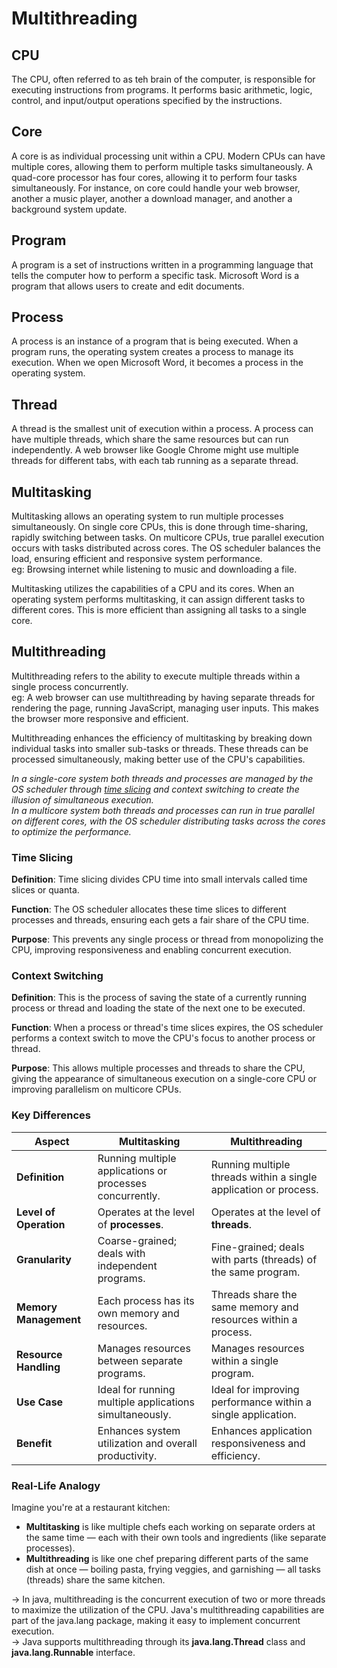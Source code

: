 # Multithreading

## CPU
The CPU, often referred to as teh brain of the computer, is responsible for executing instructions from programs. It performs basic arithmetic, logic, control, and input/output operations specified by the instructions.

## Core
A core is as individual processing unit within a CPU. Modern CPUs can have multiple cores, allowing them to perform multiple tasks simultaneously.
A quad-core processor has four cores, allowing it to perform four tasks simultaneously. For instance, on core could handle your web browser, another a music player, another a download manager, and another a background system update.

## Program
A program is a set of instructions written in a programming language that tells the computer how to perform a specific task. 
Microsoft Word is a program that allows users to create and edit documents.

## Process
A process is an instance of a program that is being executed. When a program runs, the operating system creates a process to manage its execution.
When we open Microsoft Word, it becomes a process in the operating system.

## Thread
A thread is the smallest unit of execution within a process. A process can have multiple threads, which share the same resources but can run independently.
A web browser like Google Chrome might use multiple threads for different tabs, with each tab running as a separate thread.

## Multitasking
Multitasking allows an operating system to run multiple processes simultaneously. On single core CPUs, this is done through time-sharing, rapidly switching between tasks. On multicore CPUs, true parallel execution occurs with tasks distributed across cores. The OS scheduler balances the load, ensuring efficient and responsive system performance.  
eg: Browsing internet while listening to music and downloading a file.

Multitasking utilizes the capabilities of a CPU and its cores. When an operating system performs multitasking, it can assign different tasks to different cores. This is more efficient than assigning all tasks to a single core.

## Multithreading
Multithreading refers to the ability to execute multiple threads within a single process concurrently.  
eg: A web browser can use multithreading by having separate threads for rendering the page, running JavaScript, managing user inputs. This makes the browser more responsive and efficient.

Multithreading enhances the efficiency of multitasking by breaking down individual tasks into smaller sub-tasks or threads. These threads can be processed simultaneously, making better use of the CPU's capabilities.

_In a single-core system both threads and processes are managed by the OS scheduler through [time slicing](#time-slicing) and context switching to create the illusion of simultaneous execution._  
_In a multicore system both threads and processes can run in true parallel on different cores, with the OS scheduler distributing tasks across the cores to optimize the performance._

### Time Slicing
**Definition**: Time slicing divides CPU time into small intervals called time slices or quanta.

**Function**: The OS  scheduler allocates these time slices to different processes and threads, ensuring each gets a fair share of the CPU time.

**Purpose**: This prevents any single process or thread from monopolizing the CPU, improving responsiveness and enabling concurrent execution.

### Context Switching
**Definition**: This is the process of saving the state of a currently running process or thread and loading the state of the next one to be executed.

**Function**: When a process or thread's time slices expires, the OS scheduler performs a context switch to move the CPU's focus to another process or thread.

**Purpose**: This allows multiple processes and threads to share the CPU, giving the appearance of simultaneous execution on a single-core CPU or improving parallelism on multicore CPUs.


### Key Differences

| Aspect                 | Multitasking                                             | Multithreading                                                   |
|------------------------|----------------------------------------------------------|------------------------------------------------------------------|
| **Definition**         | Running multiple applications or processes concurrently. | Running multiple threads within a single application or process. |
| **Level of Operation** | Operates at the level of **processes**.                  | Operates at the level of **threads**.                            |
| **Granularity**        | Coarse-grained; deals with independent programs.         | Fine-grained; deals with parts (threads) of the same program.    |
| **Memory Management**  | Each process has its own memory and resources.           | Threads share the same memory and resources within a process.    |
| **Resource Handling**  | Manages resources between separate programs.             | Manages resources within a single program.                       |
| **Use Case**           | Ideal for running multiple applications simultaneously.  | Ideal for improving performance within a single application.     |
| **Benefit**            | Enhances system utilization and overall productivity.    | Enhances application responsiveness and efficiency.              |

### Real-Life Analogy

Imagine you're at a restaurant kitchen:

- **Multitasking** is like multiple chefs each working on separate orders at the same time — each with their own tools and ingredients (like separate processes).
- **Multithreading** is like one chef preparing different parts of the same dish at once — boiling pasta, frying veggies, and garnishing — all tasks (threads) share the same kitchen.

-> In java, multithreading is the concurrent execution of two or more threads to maximize the utilization of the CPU. Java's multithreading capabilities are part of the java.lang package, making it easy to implement concurrent execution.  
-> Java supports multithreading through its **java.lang.Thread** class and **java.lang.Runnable** interface.
